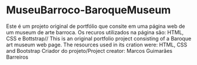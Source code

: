 # MuseuBarroco-BaroqueMuseum
Este é um projeto original de portfólio que consite em uma página web de um museum de arte barroca. Os recuros utilizados na página são: HTML, CSS e Bottstrap// This is an original portfolio project consisting of a Baroque art museum web page. The resources used in its cration were: HTML, CSS and Bootstrap
Criador do projeto/Project creator: Marcos Guimarães Barreiros
